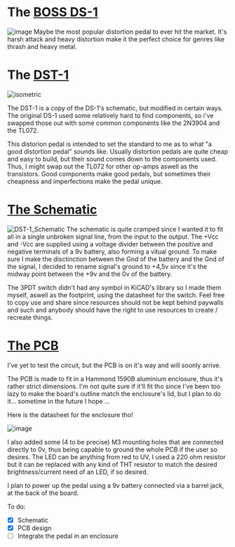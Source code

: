 # The [BOSS DS-1](https://www.thomann.de/ro/boss_ds1_distortion.htm)
![image](https://bdbo2.thomann.de/thumb/bdb3000/pics/bdbo/7536188.jpg)
Maybe the most popular distortion pedal to ever hit the market. It's harsh attack and heavy distortion make it the perfect choice for genres like thrash and heavy metal.

# The [DST-1](https://github.com/TudorSupica/DST-1/)
![isometric](https://github.com/user-attachments/assets/fcb0ee38-672f-449a-bfc0-e2adf3bfc920)

The DST-1 is a copy of the DS-1's schematic, but modified in certain ways.
The original DS-1 used some relatively hard to find components, so i've swapped those out with some common components like the 2N3904 and the TL072.

This distorion pedal is intended to set the standard to me as to what "a good distortion pedal" sounds like. Usually distortion pedals are quite cheap and easy to build, but their sound comes down to the components used. Thus, I might swap out the TL072 for other op-amps aswell as the transistors. Good components make good pedals, but sometimes their cheapness and imperfections make the pedal unique. 

# [The Schematic](https://github.com/TudorSupica/DST-1/blob/main/schematic/)
![DST-1_Schematic](https://github.com/user-attachments/assets/2cee1d8d-a1e5-451e-9762-bd3f3e70fbaf)
The schematic is quite cramped since I wanted it to fit all in a single unbroken signal line, from the input to the output. The +Vcc and -Vcc are supplied using a voltage divider between the positive and negative terminals of a 9v battery, also forming a vitual ground. To make sure I make the disctinction between the Gnd of the battery and the Gnd of the signal, I decided to rename signal's ground to +4,5v since it's the midway point between the +9v and the 0v of the battery.

The 3PDT switch didn't had any symbol in KiCAD's library so I made them myself, aswell as the footprint, using the datasheet for the switch. Feel free to copy use and share since resources should not be kept behind paywalls and such and anybody should have the right to use resources to create / recreate things.

# [The PCB](https://github.com/TudorSupica/DST-1/blob/main/PCB/)
I've yet to test the circuit, but the PCB is on it's way and will soonly arrive.

The PCB is made to fit in a Hammond 1590B aluminium enclosure, thus it's rather strict dimensions. I'm not quite sure if it'll fit tho since I've been too lazy to make the board's outline match the enclosure's lid, but I plan to do it... sometime in the future I hope ...

Here is the datasheet for the enclosure tho!

![image](https://github.com/user-attachments/assets/0b2e4468-79c0-4179-9b62-bffd1439946f)

I also added some (4 to be precise) M3 mounting holes that are connected directly to 0v, thus being capable to ground the whole PCB if the user so desires.
The LED can be anything from red to UV, I used a 220 ohm resistor but it can be replaced with any kind of THT resistor to match the desired brightness/current need of an LED, if so desired.

I plan to power up the pedal using a 9v battery connected via a barrel jack, at the back of the board. 

To do:
- [x] Schematic
- [x] PCB design
- [ ] Integrate the pedal in an enclosure
